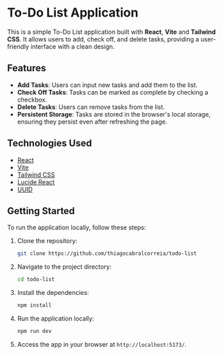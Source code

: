 # To-Do List Application

This is a simple To-Do List application built with **React**, **Vite** and **Tailwind CSS**. It allows users to add, check off, and delete tasks, providing a user-friendly interface with a clean design.

## Features

- **Add Tasks**: Users can input new tasks and add them to the list.
- **Check Off Tasks**: Tasks can be marked as complete by checking a checkbox.
- **Delete Tasks**: Users can remove tasks from the list.
- **Persistent Storage**: Tasks are stored in the browser's local storage, ensuring they persist even after refreshing the page.

## Technologies Used

- [React](https://react.dev)
- [Vite](https://vite.dev)
- [Tailwind CSS](https://tailwindcss.com)
- [Lucide React](https://lucide.dev/guide/packages/lucide-react)
- [UUID](https://www.npmjs.com/package/uuid)

## Getting Started

To run the application locally, follow these steps:

1. Clone the repository:

   ```bash
   git clone https://github.com/thiagocabralcorreia/todo-list
   ```

2. Navigate to the project directory:

   ```bash
   cd todo-list
   ```

3. Install the dependencies:

   ```bash
   npm install
   ```

4. Run the application locally:

   ```bash
   npm run dev
   ```

5. Access the app in your browser at `http://localhost:5173/`.
